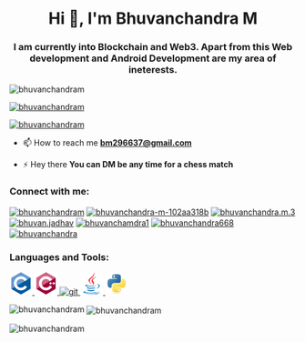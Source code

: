 <h1 align="center">Hi 👋, I'm Bhuvanchandra M</h1>
<h3 align="center">I am currently into Blockchain and Web3. Apart from this Web development and Android Development are my area of ineterests.</h3>

<p align="left"> <img src="https://komarev.com/ghpvc/?username=bhuvanchandram&label=Profile%20views&color=0e75b6&style=flat" alt="bhuvanchandram" /> </p>

<p align="left"> <a href="https://github.com/ryo-ma/github-profile-trophy"><img src="https://github-profile-trophy.vercel.app/?username=bhuvanchandram" alt="bhuvanchandram" /></a> </p>

<p align="left"> <a href="https://twitter.com/bhuvanchandram" target="blank"><img src="https://img.shields.io/twitter/follow/bhuvanchandram?logo=twitter&style=for-the-badge" alt="bhuvanchandram" /></a> </p>

- 📫 How to reach me **bm296637@gmail.com**

- ⚡ Hey there **You can DM be any time for a chess match**

<h3 align="left">Connect with me:</h3>
<p align="left">
<a href="https://twitter.com/bhuvanchandram" target="blank"><img align="center" src="https://raw.githubusercontent.com/rahuldkjain/github-profile-readme-generator/master/src/images/icons/Social/twitter.svg" alt="bhuvanchandram" height="30" width="40" /></a>
<a href="https://linkedin.com/in/bhuvanchandra-m-102aa318b" target="blank"><img align="center" src="https://raw.githubusercontent.com/rahuldkjain/github-profile-readme-generator/master/src/images/icons/Social/linked-in-alt.svg" alt="bhuvanchandra-m-102aa318b" height="30" width="40" /></a>
<a href="https://fb.com/bhuvanchandra.m.3" target="blank"><img align="center" src="https://raw.githubusercontent.com/rahuldkjain/github-profile-readme-generator/master/src/images/icons/Social/facebook.svg" alt="bhuvanchandra.m.3" height="30" width="40" /></a>
<a href="https://instagram.com/bhuvan.jadhav" target="blank"><img align="center" src="https://raw.githubusercontent.com/rahuldkjain/github-profile-readme-generator/master/src/images/icons/Social/instagram.svg" alt="bhuvan.jadhav" height="30" width="40" /></a>
<a href="https://www.codechef.com/users/bhuvanchamdra1" target="blank"><img align="center" src="https://cdn.jsdelivr.net/npm/simple-icons@3.1.0/icons/codechef.svg" alt="bhuvanchamdra1" height="30" width="40" /></a>
<a href="https://www.hackerrank.com/bhuvanchandra668" target="blank"><img align="center" src="https://raw.githubusercontent.com/rahuldkjain/github-profile-readme-generator/master/src/images/icons/Social/hackerrank.svg" alt="bhuvanchandra668" height="30" width="40" /></a>
<a href="https://www.leetcode.com/bhuvanchandra" target="blank"><img align="center" src="https://raw.githubusercontent.com/rahuldkjain/github-profile-readme-generator/master/src/images/icons/Social/leet-code.svg" alt="bhuvanchandra" height="30" width="40" /></a>
</p>

<h3 align="left">Languages and Tools:</h3>
<p align="left"> <a href="https://www.cprogramming.com/" target="_blank" rel="noreferrer"> <img src="https://raw.githubusercontent.com/devicons/devicon/master/icons/c/c-original.svg" alt="c" width="40" height="40"/> </a> <a href="https://www.w3schools.com/cpp/" target="_blank" rel="noreferrer"> <img src="https://raw.githubusercontent.com/devicons/devicon/master/icons/cplusplus/cplusplus-original.svg" alt="cplusplus" width="40" height="40"/> </a> <a href="https://git-scm.com/" target="_blank" rel="noreferrer"> <img src="https://www.vectorlogo.zone/logos/git-scm/git-scm-icon.svg" alt="git" width="40" height="40"/> </a> <a href="https://www.java.com" target="_blank" rel="noreferrer"> <img src="https://raw.githubusercontent.com/devicons/devicon/master/icons/java/java-original.svg" alt="java" width="40" height="40"/> </a> <a href="https://www.python.org" target="_blank" rel="noreferrer"> <img src="https://raw.githubusercontent.com/devicons/devicon/master/icons/python/python-original.svg" alt="python" width="40" height="40"/> </a> </p>

<p><img align="left" src="https://github-readme-stats.vercel.app/api/top-langs?username=bhuvanchandram&show_icons=true&locale=en&layout=compact" alt="bhuvanchandram" /></p>

<p>&nbsp;<img align="center" src="https://github-readme-stats.vercel.app/api?username=bhuvanchandram&show_icons=true&locale=en" alt="bhuvanchandram" /></p>

<p><img align="center" src="https://github-readme-streak-stats.herokuapp.com/?user=bhuvanchandram&" alt="bhuvanchandram" /></p>
